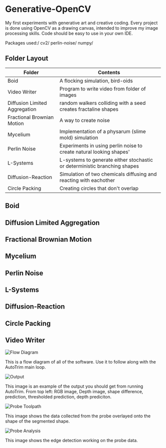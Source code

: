 # Generative-OpenCV
My first experiments with generative art and creative coding. Every project is done using OpenCV as a drawing canvas, intended to improve my image processing skills. Code should be easy to use in your own IDE.

Packages used:/
cv2/
perlin-noise/
numpy/



## Folder Layout
Folder | Contents
------------ | -------------
Boid | A flocking simulation, bird-oids
Video Writer | Program to write video from folder of images
Diffusion Limited Aggregation | random walkers colliding with a seed creates fractaline shapes
Fractional Brownian Motion | A way to create noise
Mycelium | Implementation of a physarum (slime mold) simulation
Perlin Noise | Experiments in using perlin noise to create natural looking shapes'
L-Systems | L-systems to generate either stochastic or deterministic branching shapes
Diffusion-Reaction | Simulation of two chemicals diffusing and reacting with eachother
Circle Packing | Creating circles that don't overlap

## Boid
  



## Diffusion Limited Aggregation 
## Fractional Brownian Motion
## Mycelium
## Perlin Noise
## L-Systems
## Diffusion-Reaction
## Circle Packing
## Video Writer


![Flow Diagram](images/flow_diagram.jpg)

This is a flow diagram of all of the software. Use it to follow along with the AutoTrim main loop.

![Output](/images/example_output.JPG)

This image is an example of the output you should get from running AutoTrim. From top left: RGB image, Depth image, shape difference, prediction, thresholded prediction, depth prediciton.


![Probe Toolpath](/images/probe_toolpath.JPG)

This image shows the data collected from the probe overlayed onto the shape of the segmented shape.

![Probe Analysis](/images/probe_analyzed.JPG)

This image shows the edge detection working on the probe data.



